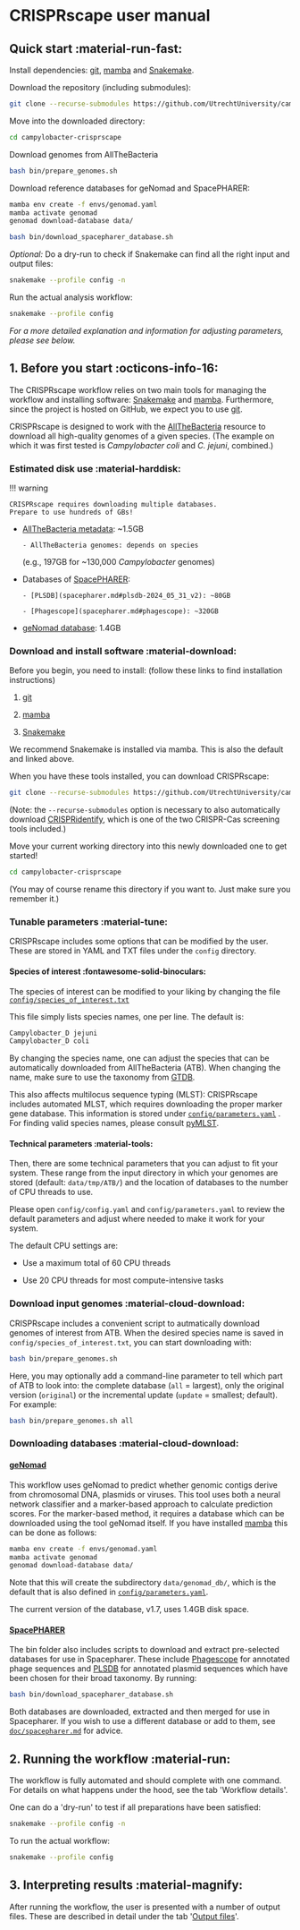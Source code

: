 # CRISPRscape user manual

## Quick start :material-run-fast:

Install dependencies:
[git](https://git-scm.com/downloads/),
[mamba](https://github.com/conda-forge/miniforge?tab=readme-ov-file#install)
and
[Snakemake](https://snakemake.readthedocs.io/en/stable/getting_started/installation.html#full-installation).

Download the repository (including submodules):

``` bash
git clone --recurse-submodules https://github.com/UtrechtUniversity/campylobacter-crisprscape.git
```

Move into the downloaded directory:

``` bash
cd campylobacter-crisprscape
```

Download genomes from AllTheBacteria

``` bash
bash bin/prepare_genomes.sh
```

Download reference databases for geNomad and SpacePHARER:

``` bash
mamba env create -f envs/genomad.yaml
mamba activate genomad
genomad download-database data/

bash bin/download_spacepharer_database.sh
```

_Optional:_ Do a dry-run to check if Snakemake can find all the right input
and output files:

``` bash
snakemake --profile config -n
```

Run the actual analysis workflow:

``` bash
snakemake --profile config
```

_For a more detailed explanation and information for adjusting parameters,_
_please see below._

## 1. Before you start :octicons-info-16:

The CRISPRscape workflow relies on two main tools for managing the workflow
and installing software:
[Snakemake](https://snakemake.readthedocs.io/en/stable/)
and
[mamba](https://mamba.readthedocs.io/en/latest/index.html).
Furthermore, since the project is hosted on GitHub, we expect you to use
[git](https://git-scm.com/).

CRISPRscape is designed to work with the
[AllTheBacteria](https://allthebacteria.readthedocs.io/en/latest/)
resource to download all high-quality genomes of a given species.
(The example on which it was first tested is _Campylobacter coli_
and _C. jejuni_, combined.)

### Estimated disk use :material-harddisk:

!!! warning

    CRISPRscape requires downloading multiple databases.
    Prepare to use hundreds of GBs!

- [AllTheBacteria metadata](allthebacteria.md): ~1.5GB

      - AllTheBacteria genomes: depends on species
    (e.g., 197GB for ~130,000 _Campylobacter_ genomes)

- Databases of [SpacePHARER](#spacepharer):

      - [PLSDB](spacepharer.md#plsdb-2024_05_31_v2): ~80GB

      - [Phagescope](spacepharer.md#phagescope): ~320GB

- [geNomad database](#genomad): 1.4GB

### Download and install software :material-download:

Before you begin, you need to install:
(follow these links to find installation instructions)

1. [git](https://git-scm.com/downloads/)

2. [mamba](https://github.com/conda-forge/miniforge?tab=readme-ov-file#install)

3. [Snakemake](https://snakemake.readthedocs.io/en/stable/getting_started/installation.html#full-installation)

We recommend Snakemake is installed via mamba. This is also the default
and linked above.

When you have these tools installed, you can download CRISPRscape:

``` bash
git clone --recurse-submodules https://github.com/UtrechtUniversity/campylobacter-crisprscape.git
```

(Note: the `--recurse-submodules` option is necessary to also automatically
download [CRISPRidentify](https://github.com/necopy-byte/CRISPRidentify),
which is one of the two CRISPR-Cas screening tools included.)

Move your current working directory into this newly downloaded one
to get started!

``` bash
cd campylobacter-crisprscape
```

(You may of course rename this directory if you want to. Just make sure you
remember it.)

### Tunable parameters :material-tune:

CRISPRscape includes some options that can be modified by the user.
These are stored in YAML and TXT files under the `config` directory.

#### Species of interest :fontawesome-solid-binoculars:

The species of interest can be modified to your liking by changing the file
[`config/species_of_interest.txt`](https://github.com/UtrechtUniversity/campylobacter-crisprscape/blob/main/config/species_of_interest.txt)

This file simply lists species names, one per line. The default is:

``` bash
Campylobacter_D jejuni
Campylobacter_D coli
```

By changing the species name, one can adjust the species that can be
automatically downloaded from AllTheBacteria (ATB). When changing the name,
make sure to use the taxonomy from
[GTDB](https://gtdb.ecogenomic.org/tree).

This also affects multilocus sequence typing (MLST): CRISPRscape includes
automated MLST, which requires downloading the proper marker gene database.
This information is stored under
[`config/parameters.yaml`](https://github.com/UtrechtUniversity/campylobacter-crisprscape/blob/8f66f87d44ef6a8761e372d67074227f0b64c026/config/parameters.yaml#L15)
.
For finding valid species names, please consult
[pyMLST](https://pymlst.readthedocs.io/en/latest/documentation/clamlst/initialise.html#import-from-pubmlst).

#### Technical parameters :material-tools:

Then, there are some technical parameters that you can adjust to fit your
system. These range from the input directory in which your genomes are stored
(default: `data/tmp/ATB/`) and the location of databases to the number of CPU
threads to use.

Please open `config/config.yaml` and `config/parameters.yaml` to review
the default parameters and adjust where needed to make it work for your
system.

The default CPU settings are:

- Use a maximum total of 60 CPU threads

- Use 20 CPU threads for most compute-intensive tasks

### Download input genomes :material-cloud-download:

CRISPRscape includes a convenient script to autmatically download genomes
of interest from ATB. When the desired species name is saved in
`config/species_of_interest.txt`, you can start downloading with:

``` bash
bash bin/prepare_genomes.sh
```

Here, you may optionally add a command-line parameter to tell which part
of ATB to look into: the complete database (`all` = largest), only the
original version (`original`) or the incremental update (`update` = smallest;
default). For example:

``` bash
bash bin/prepare_genomes.sh all
```

### Downloading databases :material-cloud-download:

#### [geNomad](https://portal.nersc.gov/genomad/index.html)

This workflow uses geNomad to predict whether genomic contigs derive from
chromosomal DNA, plasmids or viruses. This tool uses both a neural network
classifier and a marker-based approach to calculate prediction scores.
For the marker-based method, it requires a database which can be downloaded
using the tool geNomad itself. If you have installed
[mamba](https://mamba.readthedocs.io/en/latest/)
this can be done as follows:

``` bash
mamba env create -f envs/genomad.yaml
mamba activate genomad
genomad download-database data/
```

Note that this will create the subdirectory `data/genomad_db/`,
which is the default that is also defined in
[`config/parameters.yaml`](https://github.com/UtrechtUniversity/campylobacter-crisprscape/blob/main/config/parameters.yaml).

The current version of the database, v1.7, uses 1.4GB disk space.

#### [SpacePHARER](https://github.com/soedinglab/spacepharer)

The bin folder also includes scripts to download and extract pre-selected
databases for use in Spacepharer.
These include [Phagescope](https://phagescope.deepomics.org/) for annotated
phage sequences and [PLSDB](https://ccb-microbe.cs.uni-saarland.de/plsdb2025/)
for annotated plasmid sequences which have been chosen for their broad taxonomy.
By running:

```bash
bash bin/download_spacepharer_database.sh
```

Both databases are downloaded, extracted and then merged for use in Spacepharer.
If you wish to use a different database or add to them, see
[`doc/spacepharer.md`](https://utrechtuniversity.github.io/campylobacter-crisprscape/spacepharer.html)
for advice.

## 2. Running the workflow :material-run:

The workflow is fully automated and should complete with one command.
For details on what happens under the hood, see the tab 'Workflow details'.

One can do a 'dry-run' to test if all preparations have been satisfied:

``` bash
snakemake --profile config -n
```

To run the actual workflow:

``` bash
snakemake --profile config
```

## 3. Interpreting results :material-magnify:

After running the workflow, the user is presented with a number of output files.
These are described in detail under the tab '[Output files](output_files.md)'.
